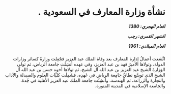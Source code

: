<h1 dir="rtl">نشأة وزارة المعارف في السعودية .</h1>

<h5 dir="rtl">العام الهجري:  1380

الشهر القمري: رجب

العام الميلادي: 1961</h5>

<p dir="rtl">اتَّسَعت أعمالُ إدارة المعارف بعد وفاة الملك عبد العزيز فجُعِلت وزارةً كسائر وزارات الدولة، وتولاها الأميرُ فهد بن عبد العزيز، وفي عهده أُنشِئَت جامعة الرياض، ثم تولى الوَزارةَ الشيخ عبد العزيز بن عبد الله آل الشيخ، ثم تولاها أخوه حسن بن عبد الله آل الشيخ الذي توسَّع نطاقُ جامِعة الرياض في عَهدِه، فشَمِلَت كليَّات العلوم والصيدلة والآداب والتجارة والزراعة، ثم الهندسة، وأُنشِئَت جامعة الملك عبد العزيز الأهلية في جُدة، والجامعة الإسلامية في المدينة المنورة.</p></br>
